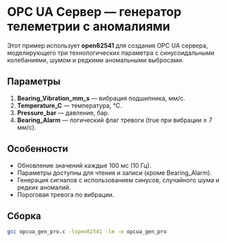 # OPC UA Сервер — генератор телеметрии с аномалиями

Этот пример использует **open62541** для создания OPC UA сервера, моделирующего
три технологических параметра с синусоидальными колебаниями, шумом и редкими аномальными выбросами.

## Параметры
1. **Bearing_Vibration_mm_s** — вибрация подшипника, мм/с.
2. **Temperature_C** — температура, °C.
3. **Pressure_bar** — давление, бар.
4. **Bearing_Alarm** — логический флаг тревоги (true при вибрации ≥ 7 мм/с).

## Особенности
- Обновление значений каждые 100 мс (10 Гц).
- Параметры доступны для чтения и записи (кроме Bearing_Alarm).
- Генерация сигналов с использованием синусов, случайного шума и редких аномалий.
- Пороговая тревога по вибрации.

## Сборка
```bash
gcc opcua_gen_pro.c -lopen62541 -lm -o opcua_gen_pro

